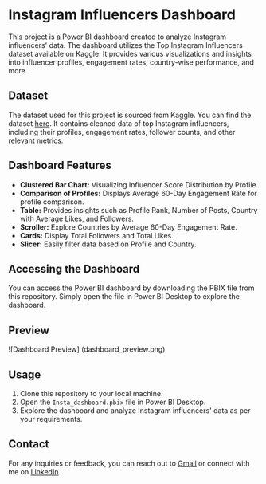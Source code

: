 # Instagram Influencers Dashboard

This project is a Power BI dashboard created to analyze Instagram influencers' data. The dashboard utilizes the Top Instagram Influencers dataset available on Kaggle. It provides various visualizations and insights into influencer profiles, engagement rates, country-wise performance, and more.

## Dataset

The dataset used for this project is sourced from Kaggle. You can find the dataset [here](https://www.kaggle.com/datasets/surajjha101/top-instagram-influencers-data-cleaned). It contains cleaned data of top Instagram influencers, including their profiles, engagement rates, follower counts, and other relevant metrics.

## Dashboard Features

- **Clustered Bar Chart:** Visualizing Influencer Score Distribution by Profile.
- **Comparison of Profiles:** Displays Average 60-Day Engagement Rate for profile comparison.
- **Table:** Provides insights such as Profile Rank, Number of Posts, Country with Average Likes, and Followers.
- **Scroller:** Explore Countries by Average 60-Day Engagement Rate.
- **Cards:** Display Total Followers and Total Likes.
- **Slicer:** Easily filter data based on Profile and Country.

## Accessing the Dashboard

You can access the Power BI dashboard by downloading the PBIX file from this repository. Simply open the file in Power BI Desktop to explore the dashboard.

## Preview

![Dashboard Preview]
(dashboard_preview.png)

## Usage

1. Clone this repository to your local machine.
2. Open the `Insta_dashboard.pbix` file in Power BI Desktop.
3. Explore the dashboard and analyze Instagram influencers' data as per your requirements.
## Contact

For any inquiries or feedback, you can reach out to [Gmail](vishnukanthvis@gmail.com) or connect with me on [LinkedIn](https://www.linkedin.com/in/vishnukanth-k-a5552327b/).


